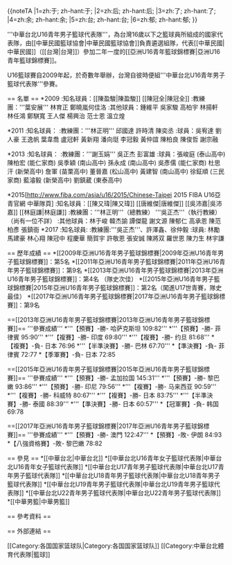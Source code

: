 <!--本轉換表假設此條目編輯者以正體中文用戶為大宗-->
{{noteTA
|1=zh:于; zh-hant:于;
|2=zh:后; zh-hant:后;
|3=zh:了; zh-hant:了;
|4=zh:余; zh-hant:余;
|5=zh:台; zh-hant:台;
|6=zh:郁; zh-hant:郁;
}}

'''中華台北U16青年男子籃球代表隊'''，為台灣16歲以下之籃球員所組成的國家代表隊，由[[中華民國籃球協會|中華民國籃球協會]]負責遴選組隊，代表[[中華民國|中華民國]]（[[台灣|台灣]]）參加二年一度的[[亞洲U16青年籃球錦標賽|亞洲U16青年籃球錦標賽]]。

U16籃球賽自2009年起，於奇數年舉辦，台灣自彼時便組'''中華台北U16青年男子籃球代表隊'''參賽。

== 名單 ==
*2009
:知名球員：[[陳盈駿|陳盈駿]] [[陳冠全|陳冠全]]
:教練團：'''葉安展''' 林育正 鄭曉嵐何佳洛
:其他球員：鍾維平 吳家駿 高柏宇 林揚軒 林任鴻 鄭騏寬 王人傑 楊興治 范士恩 溫立煌

*2011
:知名球員：
:教練團：'''林正明''' 邱國達 許時清 陳奕丞
:球員：吳宥達 劉人豪 王逸帆 葉韋喬 盧冠軒 黃新翔 潘向珽 李冠毅 黃仲誼 陳柏良 陳俊哲 謝宗融

*2013
:知名球員：
:教練團：'''謝玉娟''' 吳正杰 彭富雄
:球員：張峻庭 (泰山高中) 陳柏宏 (能仁家商) 吳季穎 (南山高中) 孫永成 (南山高中) 吳彥儒 (能仁家商) 杜思汗 (新榮高中) 詹軍 (苗栗高中) 董晉嘉 (松山高中) 黃建智 (南山高中) 徐鉦順 (三民家商) 藍濬毅 (新榮高中) 劉鎮葳 (東泰高中)

*2015<ref name="official2015">[http://www.fiba.com/asia/u16/2015/Chinese-Taipei 2015 FIBA U16亞青官網 中華隊頁]</ref>
:知名球員：[[陳又瑋|陳又瑋]] [[唐維傑|唐維傑]] [[吳沛嘉|吳沛嘉]] [[林庭謙|林庭謙]]
:教練團：'''林正明'''（總教練） '''吳正杰'''（執行教練）　（尚有一位不詳）
:其他球員：林于峻 韓杰諭 譚傑龍 謝文源 陳郁仁 高承恩 陳范柏彥 張鎮衙
*2017
:知名球員:
:教練團:'''吳正杰'''、許澤鑫、徐仲毅
:球員: 林勵 馬建豪 林心翔 陳冠中 程慶華 簡賀宇 許敬恩 張安誠 陳將双 羅世恩 陳力生 林宇謙

== 歷年成績 ==
*[[2009年亞洲U16青年男子籃球錦標賽|2009年亞洲U16青年男子籃球錦標賽]]：第5名
*[[2011年亞洲U16青年男子籃球錦標賽|2011年亞洲U16青年男子籃球錦標賽]]：第9名
*[[2013年亞洲U16青年男子籃球錦標賽|2013年亞洲U16青年男子籃球錦標賽]]：第4名 （隊史次佳）
*[[2015年亞洲U16青年男子籃球錦標賽|2015年亞洲U16青年男子籃球錦標賽]]：第2名（闖進U17世青賽，隊史最佳）<ref name="official2015"></ref>
*[[2017年亞洲U16青年男子籃球錦標賽|2017年亞洲U16青年男子籃球錦標賽]]：第9名

==[[2013年亞洲U16青年男子籃球錦標賽|2013年亞洲U16青年男子籃球錦標賽]]==
'''參賽成績'''
*'''【預賽】-勝- 哈萨克斯坦 109:82'''
*'''【預賽】-勝- 菲律賓 95:90'''
*'''【複賽】-勝- 印度 69:80'''
*'''【複賽】-勝- 约旦 81:68'''
*【複賽】-負- 日本 76:96
*'''【半準決賽】-勝- 巴林  67:70'''
*【準決賽】-負- 菲律賓 72:77
*【季軍賽】-負- 日本 72:85

==[[2015年亞洲U16青年男子籃球錦標賽|2015年亞洲U16青年男子籃球錦標賽]]==
'''參賽成績'''
*'''【預賽】-勝- 孟加拉国 145:31'''
*'''【預賽】-勝- 黎巴嫩 93:86'''
*'''【預賽】-勝- 印尼  79:56'''
*'''【複賽】-勝- 马来西亚 90:59'''
*'''【複賽】-勝- 科威特 80:67'''
*'''【複賽】-勝- 日本 83:75'''
*'''【半準決賽】-勝- 泰國  88:39'''
*'''【準決賽】-勝- 日本 60:57'''
*【冠軍賽】-負- 韩国 69:78

==[[2017年亞洲U16青年男子籃球錦標賽|2017年亞洲U16青年男子籃球錦標賽]]==
'''參賽成績'''
*'''【預賽】-勝- 澳門 122:47'''
*【預賽】-敗- 伊朗 84:93
*【八強資格賽】-敗- 黎巴嫩 78:82

== 參見 ==
*[[中華台北|中華台北]]
*[[中華台北U16青年女子籃球代表隊|中華台北U16青年女子籃球代表隊]]
*[[中華台北U17青年男子籃球代表隊|中華台北U17青年男子籃球代表隊]]
*[[中華台北U18青年男子籃球代表隊|中華台北U18青年男子籃球代表隊]]
*[[中華台北U19青年男子籃球代表隊|中華台北U19青年男子籃球代表隊]]
*[[中華台北U22青年男子籃球代表隊|中華台北U22青年男子籃球代表隊]]
*[[中華男籃|中華男籃]]

== 參考資料 ==
<references/>



== 外部連結 ==


[[Category:各国国家篮球队|Category:各国国家篮球队]]
[[Category:中華台北體育代表隊|籃球]]